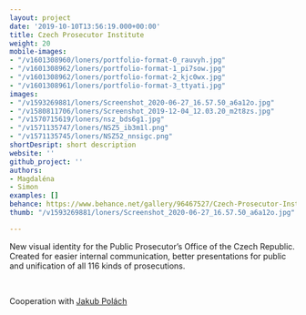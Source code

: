 ```yaml
---
layout: project
date: '2019-10-10T13:56:19.000+00:00'
title: Czech Prosecutor Institute
weight: 20
mobile-images:
- "/v1601308960/loners/portfolio-format-0_rauvyh.jpg"
- "/v1601308962/loners/portfolio-format-1_pi7sow.jpg"
- "/v1601308962/loners/portfolio-format-2_kjc0wx.jpg"
- "/v1601308961/loners/portfolio-format-3_ttyati.jpg"
images:
- "/v1593269881/loners/Screenshot_2020-06-27_16.57.50_a6a12o.jpg"
- "/v1580811706/loners/Screenshot_2019-12-04_12.03.20_m2t8zs.jpg"
- "/v1570715619/loners/nsz_bds6g1.jpg"
- "/v1571135747/loners/NSZ5_ib3m1l.png"
- "/v1571135745/loners/NSZ52_nnsigc.png"
shortDesript: short description
website: ''
github_project: ''
authors:
- Magdaléna
- Simon
examples: []
behance: https://www.behance.net/gallery/96467527/Czech-Prosecutor-Institute
thumb: "/v1593269881/loners/Screenshot_2020-06-27_16.57.50_a6a12o.jpg"

---
```

New visual identity for the Public Prosecutor’s Office of the Czech Republic. Created for easier internal communication, better presentations for public and unification of all 116 kinds of prosecutions.

<br>

Cooperation with [Jakub Polách](https://www.instagram.com/disscourse/)